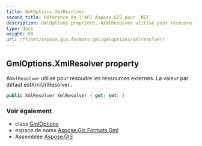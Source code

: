```yaml
---
title: GmlOptions.XmlResolver
second_title: Référence de l'API Aspose.GIS pour .NET
description: GmlOptions propriété. AXmlResolver utilisé pour résoudre les ressources externes. La valeur par défaut estXmlUrlResolver .
type: docs
weight: 60
url: /fr/net/aspose.gis.formats.gml/gmloptions/xmlresolver/
---
```

## GmlOptions.XmlResolver property

A`XmlResolver` utilisé pour résoudre les ressources externes. La valeur par défaut estXmlUrlResolver .

```csharp
public XmlResolver XmlResolver { get; set; }
```

### Voir également

* class [GmlOptions](../)
* espace de noms [Aspose.Gis.Formats.Gml](../../gmloptions/)
* Assemblée [Aspose.GIS](../../../)


